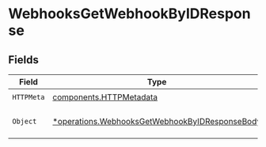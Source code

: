 # WebhooksGetWebhookByIDResponse


## Fields

| Field                                                                                                           | Type                                                                                                            | Required                                                                                                        | Description                                                                                                     |
| --------------------------------------------------------------------------------------------------------------- | --------------------------------------------------------------------------------------------------------------- | --------------------------------------------------------------------------------------------------------------- | --------------------------------------------------------------------------------------------------------------- |
| `HTTPMeta`                                                                                                      | [components.HTTPMetadata](../../models/components/httpmetadata.md)                                              | :heavy_check_mark:                                                                                              | N/A                                                                                                             |
| `Object`                                                                                                        | [*operations.WebhooksGetWebhookByIDResponseBody](../../models/operations/webhooksgetwebhookbyidresponsebody.md) | :heavy_minus_sign:                                                                                              | The request has succeeded.                                                                                      |